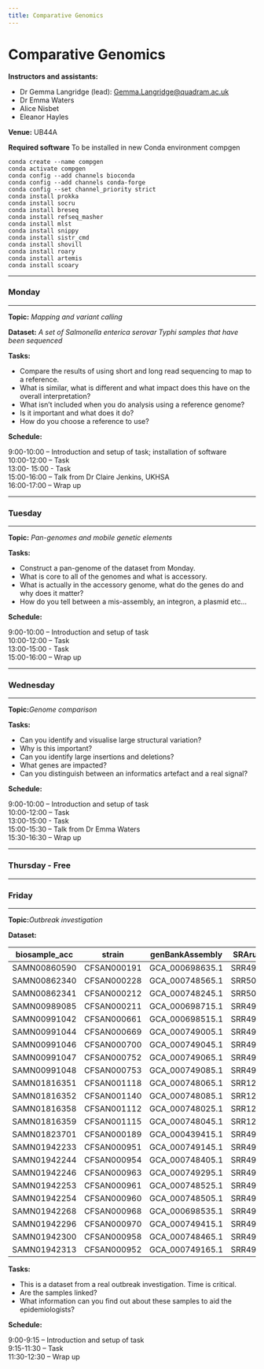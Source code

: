 ```yaml
---
title: Comparative Genomics
---
```


# Comparative Genomics 
  
**Instructors and assistants:**

- Dr Gemma Langridge (lead): Gemma.Langridge@quadram.ac.uk
- Dr Emma Waters
- Alice Nisbet
- Eleanor Hayles 

**Venue:** UB44A

**Required software**
To be installed in new Conda environment compgen
```
conda create --name compgen
conda activate compgen
conda config --add channels bioconda
conda config --add channels conda-forge
conda config --set channel_priority strict
conda install prokka
conda install socru
conda install breseq
conda install refseq_masher
conda install mlst
conda install snippy
conda install sistr_cmd
conda install shovill
conda install roary
conda install artemis
conda install scoary

```

***

### Monday 
 
***

**Topic:** _Mapping and variant calling_  

**Dataset:** _A set of Salmonella enterica serovar Typhi samples that have been sequenced_

**Tasks:** 

- Compare the results of using short and long read sequencing to map to a reference. 
- What is similar, what is different and what impact does this have on the overall interpretation?
- What isn’t included when you do analysis using a reference genome?  
- Is it important and what does it do? 
- How do you choose a reference to use?  

**Schedule:**  

9:00-10:00 – Introduction and setup of task; installation of software  
10:00-12:00 – Task    
13:00- 15:00 - Task  
15:00-16:00 – Talk from Dr Claire Jenkins, UKHSA  
16:00-17:00 – Wrap up  
 
***

### Tuesday 

***

**Topic:** _Pan-genomes and mobile genetic elements_ 

**Tasks:**

- Construct a pan-genome of the dataset from Monday. 
- What is core to all of the genomes and what is accessory. 
- What is actually in the accessory genome, what do the genes do and why does it matter? 
- How do you tell between a mis-assembly, an integron, a plasmid etc... 

**Schedule:**  

9:00-10:00 – Introduction and setup of task  
10:00-12:00 – Task  
13:00-15:00 - Task  
15:00-16:00 – Wrap up   

***

### Wednesday 
 
***

**Topic:**_Genome comparison_ 

**Tasks:**

- Can you identify and visualise large structural variation?
- Why is this important?  
- Can you identify large insertions and deletions?
- What genes are impacted?
- Can you distinguish between an informatics artefact and a real signal? 

**Schedule:**  

9:00-10:00 – Introduction and setup of task  
10:00-12:00 – Task  
13:00-15:00 - Task  
15:00-15:30 – Talk from Dr Emma Waters   
15:30-16:30 – Wrap up  

***

### Thursday  - Free

***
 
### Friday 
 
***

**Topic:**_Outbreak investigation_  

**Dataset:** 

| biosample_acc | strain       | genBankAssembly | SRArun_acc |
|---------------|--------------|-----------------|------------|
| SAMN00860590  | CFSAN000191  | GCA_000698635.1 | SRR498369  |
| SAMN00862340  | CFSAN000228  | GCA_000748565.1 | SRR500493  |
| SAMN00862341  | CFSAN000212  | GCA_000748245.1 | SRR500494  |
| SAMN00989085  | CFSAN000211  | GCA_000698715.1 | SRR498373  |
| SAMN00991042  | CFSAN000661  | GCA_000698515.1 | SRR498397  |
| SAMN00991044  | CFSAN000669  | GCA_000749005.1 | SRR498399  |
| SAMN00991046  | CFSAN000700  | GCA_000749045.1 | SRR498402  |
| SAMN00991047  | CFSAN000752  | GCA_000749065.1 | SRR498403  |
| SAMN00991048  | CFSAN000753  | GCA_000749085.1 | SRR498404  |
| SAMN01816351  | CFSAN001118  | GCA_000748065.1 | SRR1258443 |
| SAMN01816352  | CFSAN001140  | GCA_000748085.1 | SRR1258440 |
| SAMN01816358  | CFSAN001112  | GCA_000748025.1 | SRR1258439 |
| SAMN01816359  | CFSAN001115  | GCA_000748045.1 | SRR1258442 |
| SAMN01823701  | CFSAN000189  | GCA_000439415.1 | SRR498276  |
| SAMN01942233  | CFSAN000951  | GCA_000749145.1 | SRR498422  |
| SAMN01942244  | CFSAN000954  | GCA_000748405.1 | SRR498425  |
| SAMN01942246  | CFSAN000963  | GCA_000749295.1 | SRR498436  |
| SAMN01942253  | CFSAN000961  | GCA_000748525.1 | SRR498434  |
| SAMN01942254  | CFSAN000960  | GCA_000748505.1 | SRR498433  |
| SAMN01942268  | CFSAN000968  | GCA_000698535.1 | SRR498442  |
| SAMN01942296  | CFSAN000970  | GCA_000749415.1 | SRR498444  |
| SAMN01942300  | CFSAN000958  | GCA_000748465.1 | SRR498431  |
| SAMN01942313  | CFSAN000952  | GCA_000749165.1 | SRR498423  |


**Tasks:** 

- This is a dataset from a real outbreak investigation. Time is critical. 
- Are the samples linked? 
- What information can you find out about these samples to aid the epidemiologists?  

**Schedule:**  

9:00-9:15 – Introduction and setup of task  
9:15-11:30 – Task  
11:30-12:30 – Wrap up  
 

